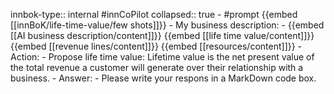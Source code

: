 innbok-type:: internal
#innCoPilot
collapsed:: true
	- #prompt {{embed [[innBoK/life-time-value/few shots]]}}
		- My business description:
		- {{embed [[AI business description/content]]}} {{embed [[life time value/content]]}} {{embed [[revenue lines/content]]}} {{embed [[resources/content]]}}
		- Action:
		- Propose life time value: Lifetime value is the net present value of the total revenue a customer will generate over their relationship with a business.
		- Answer:
		- Please write your respons in a MarkDown code box.





